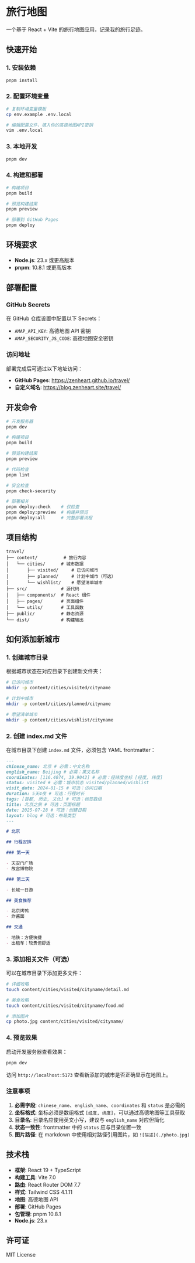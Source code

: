 # 旅行地图

一个基于 React + Vite 的旅行地图应用，记录我的旅行足迹。

## 快速开始

### 1. 安装依赖

```bash
pnpm install
```

### 2. 配置环境变量

```bash
# 复制环境变量模板
cp env.example .env.local

# 编辑配置文件，填入你的高德地图API密钥
vim .env.local
```

### 3. 本地开发

```bash
pnpm dev
```

### 4. 构建和部署

```bash
# 构建项目
pnpm build

# 预览构建结果
pnpm preview

# 部署到 GitHub Pages
pnpm deploy
```

## 环境要求

- **Node.js**: 23.x 或更高版本
- **pnpm**: 10.8.1 或更高版本

## 部署配置

### GitHub Secrets

在 GitHub 仓库设置中配置以下 Secrets：

- `AMAP_API_KEY`: 高德地图 API 密钥
- `AMAP_SECURITY_JS_CODE`: 高德地图安全密钥

### 访问地址

部署完成后可通过以下地址访问：

- **GitHub Pages**: <https://zenheart.github.io/travel/>
- **自定义域名**: <https://blog.zenheart.site/travel/>

## 开发命令

```bash
# 开发服务器
pnpm dev

# 构建项目
pnpm build

# 预览构建结果
pnpm preview

# 代码检查
pnpm lint

# 安全检查
pnpm check-security

# 部署相关
pnpm deploy:check    # 仅检查
pnpm deploy:preview  # 构建并预览
pnpm deploy:all      # 完整部署流程
```

## 项目结构

```
travel/
├── content/          # 旅行内容
│   └── cities/      # 城市数据
│       ├── visited/     # 已访问城市
│       ├── planned/     # 计划中城市（可选）
│       └── wishlist/    # 愿望清单城市
├── src/             # 源代码
│   ├── components/  # React 组件
│   ├── pages/       # 页面组件
│   └── utils/       # 工具函数
├── public/          # 静态资源
└── dist/            # 构建输出
```

## 如何添加新城市

### 1. 创建城市目录

根据城市状态在对应目录下创建新文件夹：

```bash
# 已访问城市
mkdir -p content/cities/visited/cityname

# 计划中城市
mkdir -p content/cities/planned/cityname

# 愿望清单城市
mkdir -p content/cities/wishlist/cityname
```

### 2. 创建 index.md 文件

在城市目录下创建 `index.md` 文件，必须包含 YAML frontmatter：

```markdown
---
chinese_name: 北京 # 必需：中文名称
english_name: Beijing # 必需：英文名称
coordinates: [116.4074, 39.9042] # 必需：经纬度坐标 [经度, 纬度]
status: visited # 必需：城市状态 visited/planned/wishlist
visit_date: 2024-01-15 # 可选：访问日期
duration: 5天4夜 # 可选：行程时长
tags: [首都, 历史, 文化] # 可选：标签数组
title: 北京之旅 # 可选：页面标题
date: 2025-07-28 # 可选：创建日期
layout: blog # 可选：布局类型
---

# 北京

## 行程安排

### 第一天

- 天安门广场
- 故宫博物院

### 第二天

- 长城一日游

## 美食推荐

- 北京烤鸭
- 炸酱面

## 交通

- 地铁：方便快捷
- 出租车：较贵但舒适
```

### 3. 添加相关文件（可选）

可以在城市目录下添加更多文件：

```bash
# 详细攻略
touch content/cities/visited/cityname/detail.md

# 美食攻略
touch content/cities/visited/cityname/food.md

# 添加图片
cp photo.jpg content/cities/visited/cityname/
```

### 4. 预览效果

启动开发服务器查看效果：

```bash
pnpm dev
```

访问 `http://localhost:5173` 查看新添加的城市是否正确显示在地图上。

### 注意事项

1. **必需字段**: `chinese_name`、`english_name`、`coordinates` 和 `status` 是必需的
2. **坐标格式**: 坐标必须是数组格式 `[经度, 纬度]`，可以通过高德地图等工具获取
3. **目录名**: 目录名应使用英文小写，建议与 `english_name` 对应但简化
4. **状态一致性**: frontmatter 中的 `status` 应与目录位置一致
5. **图片路径**: 在 markdown 中使用相对路径引用图片，如 `![描述](./photo.jpg)`

## 技术栈

- **框架**: React 19 + TypeScript
- **构建工具**: Vite 7.0
- **路由**: React Router DOM 7.7
- **样式**: Tailwind CSS 4.1.11
- **地图**: 高德地图 API
- **部署**: GitHub Pages
- **包管理**: pnpm 10.8.1
- **Node.js**: 23.x

## 许可证

MIT License
